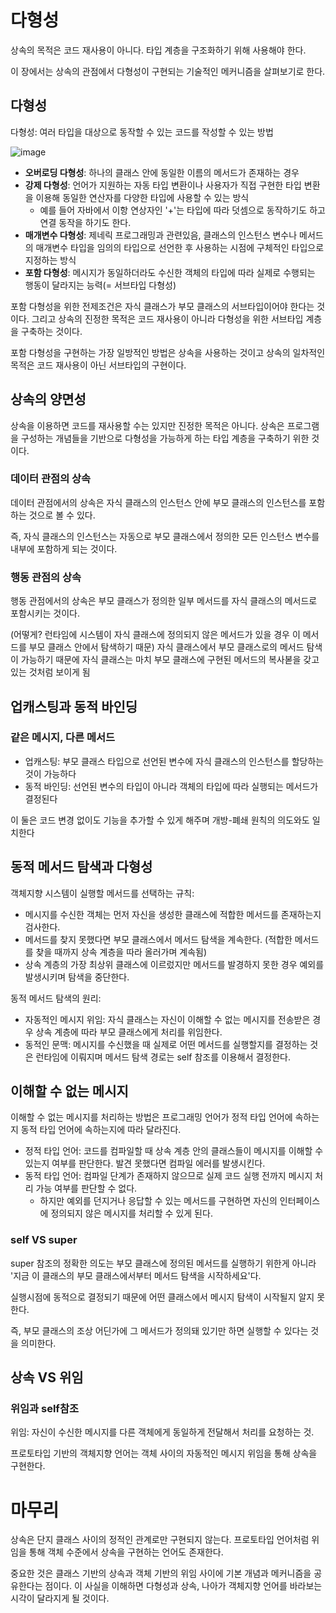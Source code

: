 # 다형성

상속의 목적은 코드 재사용이 아니다. 타입 계층을 구조화하기 위해 사용해야 한다.

이 장에서는 상속의 관점에서 다형성이 구현되는 기술적인 메커니즘을 살펴보기로 한다.

## 다형성

다형성: 여러 타입을 대상으로 동작할 수 있는 코드를 작성할 수 있는 방법

![image](https://user-images.githubusercontent.com/32327475/114319977-bae11680-9b4e-11eb-93ef-94a99bc9311a.png)

* **오버로딩 다형성**: 하나의 클래스 안에 동일한 이름의 메서드가 존재하는 경우
* **강제 다형성**: 언어가 지원하는 자동 타입 변환이나 사용자가 직접 구현한 타입 변환을 이용해 동일한 연산자를 다양한 타입에 사용할 수 있는 방식
  * 예를 들어 자바에서 이항 연상자인 '+'는 타입에 따라 덧셈으로 동작하기도 하고 연결 동작을 하기도 한다.  
* **매개변수 다형성**: 제네릭 프로그래밍과 관련있음, 클래스의 인스턴스 변수나 메서드의 매개변수 타입을 임의의 타입으로 선언한 후 사용하는 시점에 구체적인 타입으로 지정하는 방식
* **포함 다형성**: 메시지가 동일하더라도 수신한 객체의 타입에 따라 실제로 수행되는 행동이 달라지는 능력(= 서브타입 다형성)

포함 다형성을 위한 전제조건은 자식 클래스가 부모 클래스의 서브타입이어야 한다는 것이다. 그리고 상속의 진정한 목적은 코드 재사용이 아니라 다형성을 위한 서브타입 계층을 구축하는 것이다.

포함 다형성을 구현하는 가장 일방적인 방법은 상속을 사용하는 것이고 상속의 일차적인 목적은 코드 재사용이 아닌 서브타입의 구현이다.

## 상속의 양면성

상속을 이용하면 코드를 재사용할 수는 있지만 진정한 목적은 아니다. 상속은 프로그램을 구성하는 개념들을 기반으로 다형성을 가능하게 하는 타입 계층을 구축하기 위한 것이다.

### 데이터 관점의 상속

데이터 관점에서의 상속은 자식 클래스의 인스턴스 안에 부모 클래스의 인스턴스를 포함하는 것으로 볼 수 있다.

즉, 자식 클래스의 인스턴스는 자동으로 부모 클래스에서 정의한 모든 인스턴스 변수를 내부에 포함하게 되는 것이다.

### 행동 관점의 상속

행동 관점에서의 상속은 부모 클래스가 정의한 일부 메서드를 자식 클래스의 메서드로 포함시키는 것이다.

(어떻게? 런타임에 시스템이 자식 클래스에 정의되지 않은 메서드가 있을 경우 이 메서드를 부모 클래스 안에서 탐색하기 때문)
자식 클래스에서 부모 클래스로의 메서드 탐색이 가능하기 때문에 자식 클래스는 마치 부모 클래스에 구현된 메서드의 복사볻을 갖고 있는 것처럼 보이게 됨

## 업캐스팅과 동적 바인딩

### 같은 메시지, 다른 메서드

* 업캐스팅: 부모 클래스 타입으로 선언된 변수에 자식 클래스의 인스턴스를 할당하는 것이 가능하다
* 동적 바인딩: 선언된 변수의 타입이 아니라 객체의 타입에 따라 실행되는 메서드가 결정된다

이 둘은 코드 변경 없이도 기능을 추가할 수 있게 해주며 개방-폐쇄 원칙의 의도와도 일치한다

## 동적 메서드 탐색과 다형성

객체지향 시스템이 실행할 메서드를 선택하는 규칙:
* 메시지를 수신한 객체는 먼저 자신을 생성한 클래스에 적합한 메서드를 존재하는지 검사한다.
* 메서드를 찾지 못했다면 부모 클래스에서 메서드 탐색을 계속한다. (적합한 메서드를 찾을 때까지 상속 계층을 따라 올러가며 계속됨)
* 상속 계층의 가장 최상위 클래스에 이르렀지만 메서드를 발경하지 못한 경우 예외를 발생시키며 탐색을 중단한다.

동적 메서드 탐색의 원리:
* 자동적인 메시지 위임: 자식 클래스는 자신이 이해할 수 없는 메시지를 전송받은 경우 상속 계층에 따라 부모 클래스에게 처리를 위임한다.
* 동적인 문맥: 메시지를 수신했을 때 실제로 어떤 메서드를 실행할지를 결정하는 것은 런타임에 이뤄지며 메서드 탐색 경로는 self 참조를 이용해서 결정한다.

## 이해할 수 없는 메시지

이해할 수 없는 메시지를 처리하는 방법은 프로그래밍 언어가 정적 타입 언어에 속하는지 동적 타입 언어에 속하는지에 따라 달라진다.

* 정적 타입 언어: 코드를 컴파일할 때 상속 계층 안의 클래스들이 메시지를 이해할 수 있는지 여부를 판단한다. 발견 못했다면 컴파일 에러를 발생시킨다.
* 동적 타입 언어: 컴파일 단계가 존재하지 않으므로 실제 코드 실행 전까지 메시지 처리 가능 여부를 판단할 수 없다. 
  * 하지만 예외를 던지거나 응답할 수 있는 메서드를 구현하면 자신의 인터페이스에 정의되지 않은 메시지를 처리할 수 있게 된다.

### self VS super

super 참조의 정확한 의도는 부모 클래스에 정의된 메서드를 실행하기 위한게 아니라 '지금 이 클래스의 부모 클래스에서부터 메서드 탐색을 시작하세요'다. 

실행시점에 동적으로 결정되기 때문에 어떤 클래스에서 메시지 탐색이 시작될지 알지 못한다.

즉, 부모 클래스의 조상 어딘가에 그 메서드가 정의돼 있기만 하면 실행할 수 있다는 것을 의미한다.

## 상속 VS 위임

### 위임과 self참조

위임: 자신이 수신한 메시지를 다른 객체에게 동일하게 전달해서 처리를 요청하는 것.

프로토타입 기반의 객체지향 언어는 객체 사이의 자동적인 메시지 위임을 통해 상속을 구현한다.

# 마무리

상속은 단지 클래스 사이의 정적인 관계로만 구현되지 않는다. 프로토타입 언어처럼 위임을 통해 객체 수준에서 상속을 구현하는 언어도 존재한다.

중요한 것은 클래스 기반의 상속과 객체 기반의 위임 사이에 기본 개념과 메커니즘을 공유한다는 점이다. 이 사실을 이해하면 다형성과 상속, 나아가 객체지향 언어를 바라보는 시각이 달라지게 될 것이다.




